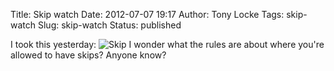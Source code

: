 Title: Skip watch
Date: 2012-07-07 19:17
Author: Tony Locke
Tags: skip-watch
Slug: skip-watch
Status: published

I took this yesterday: ![Skip]({static}/images/2012/IMG_20120706_174450.jpg) I wonder what the rules are about where you're allowed to have skips? Anyone know?
